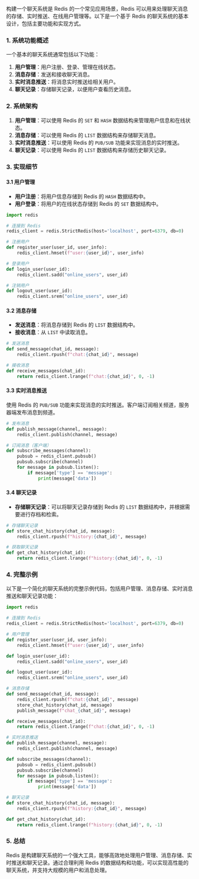 构建一个聊天系统是 Redis 的一个常见应用场景，Redis 可以用来处理聊天消息的存储、实时推送、在线用户管理等。以下是一个基于 Redis 的聊天系统的基本设计，包括主要功能和实现方式。

### 1. 系统功能概述

一个基本的聊天系统通常包括以下功能：

1. **用户管理**：用户注册、登录、管理在线状态。
2. **消息存储**：发送和接收聊天消息。
3. **实时消息推送**：将消息实时推送给相关用户。
4. **聊天记录**：存储聊天记录，以便用户查看历史消息。

### 2. 系统架构

1. **用户管理**：可以使用 Redis 的 `SET` 和 `HASH` 数据结构来管理用户信息和在线状态。
2. **消息存储**：可以使用 Redis 的 `LIST` 数据结构来存储聊天消息。
3. **实时消息推送**：可以使用 Redis 的 `PUB/SUB` 功能来实现消息的实时推送。
4. **聊天记录**：可以使用 Redis 的 `LIST` 数据结构来存储历史聊天记录。

### 3. 实现细节

#### 3.1 用户管理

- **用户注册**：将用户信息存储到 Redis 的 `HASH` 数据结构中。
- **用户登录**：将用户的在线状态存储到 Redis 的 `SET` 数据结构中。

```python
import redis

# 连接到 Redis
redis_client = redis.StrictRedis(host='localhost', port=6379, db=0)

# 注册用户
def register_user(user_id, user_info):
    redis_client.hmset(f"user:{user_id}", user_info)

# 登录用户
def login_user(user_id):
    redis_client.sadd("online_users", user_id)

# 注销用户
def logout_user(user_id):
    redis_client.srem("online_users", user_id)
```

#### 3.2 消息存储

- **发送消息**：将消息存储到 Redis 的 `LIST` 数据结构中。
- **接收消息**：从 `LIST` 中读取消息。

```python
# 发送消息
def send_message(chat_id, message):
    redis_client.rpush(f"chat:{chat_id}", message)

# 接收消息
def receive_messages(chat_id):
    return redis_client.lrange(f"chat:{chat_id}", 0, -1)
```

#### 3.3 实时消息推送

使用 Redis 的 `PUB/SUB` 功能来实现消息的实时推送。客户端订阅相关频道，服务器端发布消息到频道。

```python
# 发布消息
def publish_message(channel, message):
    redis_client.publish(channel, message)

# 订阅消息（客户端）
def subscribe_messages(channel):
    pubsub = redis_client.pubsub()
    pubsub.subscribe(channel)
    for message in pubsub.listen():
        if message['type'] == 'message':
            print(message['data'])
```

#### 3.4 聊天记录

- **存储聊天记录**：可以将聊天记录存储到 Redis 的 `LIST` 数据结构中，并根据需要进行存档和检索。

```python
# 存储聊天记录
def store_chat_history(chat_id, message):
    redis_client.rpush(f"history:{chat_id}", message)

# 获取聊天记录
def get_chat_history(chat_id):
    return redis_client.lrange(f"history:{chat_id}", 0, -1)
```

### 4. 完整示例

以下是一个简化的聊天系统的完整示例代码，包括用户管理、消息存储、实时消息推送和聊天记录功能：

```python
import redis

# 连接到 Redis
redis_client = redis.StrictRedis(host='localhost', port=6379, db=0)

# 用户管理
def register_user(user_id, user_info):
    redis_client.hmset(f"user:{user_id}", user_info)

def login_user(user_id):
    redis_client.sadd("online_users", user_id)

def logout_user(user_id):
    redis_client.srem("online_users", user_id)

# 消息存储
def send_message(chat_id, message):
    redis_client.rpush(f"chat:{chat_id}", message)
    store_chat_history(chat_id, message)
    publish_message(f"chat_{chat_id}", message)

def receive_messages(chat_id):
    return redis_client.lrange(f"chat:{chat_id}", 0, -1)

# 实时消息推送
def publish_message(channel, message):
    redis_client.publish(channel, message)

def subscribe_messages(channel):
    pubsub = redis_client.pubsub()
    pubsub.subscribe(channel)
    for message in pubsub.listen():
        if message['type'] == 'message':
            print(message['data'])

# 聊天记录
def store_chat_history(chat_id, message):
    redis_client.rpush(f"history:{chat_id}", message)

def get_chat_history(chat_id):
    return redis_client.lrange(f"history:{chat_id}", 0, -1)
```

### 5. 总结

Redis 是构建聊天系统的一个强大工具，能够高效地处理用户管理、消息存储、实时推送和聊天记录。通过合理利用 Redis 的数据结构和功能，可以实现高性能的聊天系统，并支持大规模的用户和消息处理。